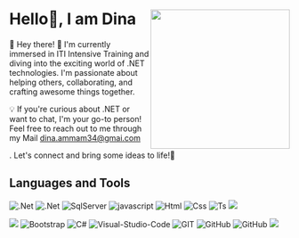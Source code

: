 # Hello👋, I am Dina  <img align="right" width="250" src="assets/Valorant stickers/Always Watching.png">
####

👋 Hey there! 🚀 I'm currently immersed in ITI Intensive Training and diving into the exciting world of .NET technologies. I'm passionate about helping others, collaborating, and crafting awesome things together.

💡 If you're curious about .NET  or want to chat, I'm your go-to person! Feel free to reach out to me through my Mail dina.ammam34@gmai.com

. Let's connect and bring some ideas to life!🌟





## Languages and Tools

![.Net](https://img.shields.io/badge/.NET-5C2D91?&logo=.net&logoColor=white)
![.Net](https://img.shields.io/badge/.NETcore-5C2D91?&logo=.net&logoColor=white)
![SqlServer](https://img.shields.io/badge/SqlServer-563D7C?&&logoColor=white)
![javascript](https://img.shields.io/badge/JavaScript-F7DF1E?&logo=javascript&logoColor=black)
![Html](https://img.shields.io/badge/HTML-E34F26?&logo=html5&logoColor=white)
![Css](https://img.shields.io/badge/CSS-1572B6?&&logo=css3&logoColor=white)
![Ts](https://img.shields.io/badge/TypeScript-CC6699?&logo=sass&logoColor=white)
![](https://img.shields.io/badge/Angular-DD0031?&logo=angular&logoColor=white)

![](https://img.shields.io/badge/Microsoft-666666?&logo=microsoft&logoColor=white)
![Bootstrap](https://img.shields.io/badge/Bootstrap-563D7C?&logo=bootstrap&logoColor=white)
![C#](https://img.shields.io/badge/C%23-239120?&logo=c-sharp&logoColor=white)
![Visual-Studio-Code](https://img.shields.io/badge/Visual_Studio_Code-0078D4?&logo=visual%20studio%20code&logoColor=white)
![GIT](https://img.shields.io/badge/GIT-E44C30?&logo=git&logoColor=white)
![GitHub](https://img.shields.io/badge/Github-100000?&logo=github&logoColor=white)
![GitHub](https://img.shields.io/badge/Stripe-626CD9?&logo=Stripe&logoColor=white)
![](https://img.shields.io/badge/mac%20os-000000?&logo=apple&logoColor=white)


